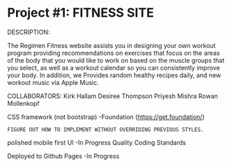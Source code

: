 # Project #1: FITNESS SITE
DESCRIPTION: 

The Regimen Fitness website assists you in designing your own workout program providing recommendations on exercises that focus on the areas of the body that you would like to work on based on the muscle groups that you select, as well as a workout calendar so you can consistently improve your body. In addition, we Provides random healthy recipes daily, and new workout music via Apple Music.

COLLABORATORS:
Kirk Hallam
Desiree Thompson
Priyesh Mishra
Rowan Mollenkopf

CSS framework (not bootstrap)
    -Foundation (https://get.foundation/)

    FIGURE OUT HOW TO IMPLEMENT WITHOUT OVERRIDING PREVIOUS STYLES.

polished mobile first UI
    -In Progress
Quality Coding Standards

Deployed to Github Pages
    -In Progress

